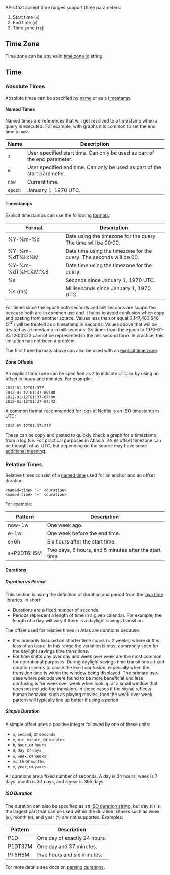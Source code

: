 APIs that accept time ranges support three parameters:

1. Start time (`s`)
2. End time (`e`)
3. Time zone (`tz`)

## Time Zone

Time zone can be any valid [time zone id](https://en.wikipedia.org/wiki/List_of_tz_database_time_zones) string.

## Time

### Absolute Times

Absolute times can be specified by [name](#named-times) or as a [timestamp](#timestamps).

#### Named Times

Named times are references that will get resolved to a timestamp when a query is
executed. For example, with graphs it is common to set the end time to `now`.

| Name | Description |
|------|-------------|
| `s` | User specified start time. Can only be used as part of the end parameter. |
| `e` | User specified end time. Can only be used as part of the start parameter. |
| `now` | Current time. |
| `epoch` | January 1, 1970 UTC. |

#### Timestamps

Explicit timestamps can use the following [formats](http://pubs.opengroup.org/onlinepubs/009695399/functions/strftime.html):

| Format | Description |
|--------|-------------|
| %Y-%m-%d  | Date using the timezone for the query. The time will be 00:00. |
| %Y-%m-%dT%H:%M | Date time using the timezone for the query. The seconds will be 00. |
| %Y-%m-%dT%H:%M:%S | Date time using the timezone for the query. |
| %s | Seconds since January 1, 1970 UTC. |
| %s (ms) | Milliseconds since January 1, 1970 UTC. |

For times since the epoch both seconds and milliseconds are supported because
both are in common use and it helps to avoid confusion when copy and pasting
from another source. Values less than or equal 2,147,483,648 (2<sup>31</sup>)
will be treated as a timestamp in seconds. Values above that will be
treated as a timestamp in milliseconds. So times from the epoch to
1970-01-25T20:31:23 cannot be represented in the millisecond form. In practice,
this limitation has not been a problem.

The first three formats above can also be used with an [explicit time zone](#zone-offsets).

#### Zone Offsets

An explicit time zone can be specified as `Z` to indicate UTC or by using an offset
in hours and minutes. For example:

```
2012-01-12T01:37Z
2012-01-12T01:37-00:00
2012-01-12T01:37-07:00
2012-01-12T01:37-07:42
```

A common format recommended for logs at Netflix is an ISO timestamp in UTC:

```
2012-01-12T01:37:27Z
```

These can be copy and pasted to quickly check a graph for a timestamp from a log
file. For practical purposes in Atlas a `-00:00` offset timezone can be thought of
as UTC, but depending on the source may have some
[additional meaning](https://tools.ietf.org/html/rfc3339#section-4.3).

### Relative Times

Relative times consist of a [named time](#named-times) used for an anchor and
an offset duration.

```
<named=time> '-' <duration>
<named-time> '+' <duration>
```

For example:

| Pattern | Description |
|---------|-------------|
| now-1w  | One week ago. |
| e-1w    | One week before the end time. |
| s+6h    | Six hours after the start time. |
| s+P2DT6H5M | Two days, 6 hours, and 5 minutes after the start time. |

#### Durations

##### Duration vs Period

This section is using the definition of duration and period from the
[java time libraries](https://docs.oracle.com/javase/tutorial/datetime/iso/period.html). In short:

* Durations are a fixed number of seconds.
* Periods represent a length of time in a given calendar. For example, the length of
  a day will vary if there is a daylight savings transition.

The offset used for relative times in Atlas are durations because:

*  It is
   primarily focused on shorter time spans (~ 2 weeks) where drift is less of
   an issue. In this range the variation is most commonly seen for the daylight
   savings time transitions.
* For time shifts day over day and week over week are the most common for
  operational purposes. During daylight savings time transitions a fixed duration
  seems to cause the least confusion, especially when the transition time is within
  the window being displayed. The primary use-case where periods were found to be
  more beneficial and less confusing is for week over week when looking at a
  small window that does not include the transition. In those cases if the signal
  reflects human behavior, such as playing movies, then the week over week pattern
  will typically line up better if using a period.

##### Simple Duration

A simple offset uses a positive integer followed by one of these units:

* `s`, `second`, or `seconds`
* `m`, `min`, `minute`, or `minutes`
* `h`, `hour`, or `hours`
* `d`, `day`, or `days`
* `w`, `week`, or `weeks`
* `month` or `months`
* `y`, `year`, or `years`

All durations are a fixed number of seconds. A day is 24 hours, week is 7 days,
month is 30 days, and a year is 365 days.

##### ISO Duration

The duration can also be specified as an
[ISO duration string](https://tools.ietf.org/html/rfc3339#appendix-A), but day (`D`)
is the largest part that can be used within the duration. Others such as week (`W`),
month (`M`), and year (`Y`) are not supported. Examples:

| Pattern | Description |
|---------|-------------|
| P1D  | One day of exactly 24 hours. |
| P1DT37M    | One day and 37 minutes. |
| PT5H6M    | Five hours and six minutes. |

For more details see docs on [parsing durations](https://docs.oracle.com/javase/8/docs/api/java/time/Duration.html#parse-java.lang.CharSequence-).